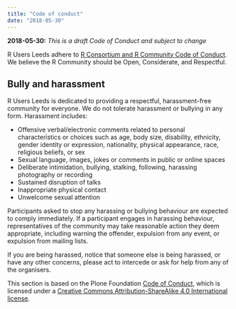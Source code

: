 ```yaml
---
title: "Code of conduct"
date: "2018-05-30"
---
```


**2018-05-30:** *This is a draft Code of Conduct and subject to change*

R Users Leeds adhere to [R Consortium and R Community Code of Conduct](https://wiki.r-consortium.org/view/R_Consortium_and_the_R_Community_Code_of_Conduct).
We believe the R Community should be Open, Considerate, and Respectful.

## Bully and harassment  
R Users Leeds is dedicated to providing a respectful, harassment-free community for everyone.
We do not tolerate harassment or bullying in any form. Harassment includes:
  
* Offensive verbal/electronic comments related to personal characteristics or choices such as age, body size, disability, ethnicity, gender identity or expression, nationality, physical appearance, race, religious beliefs, or sex
* Sexual language, images, jokes or comments in public or online spaces
* Deliberate intimidation, bullying, stalking, following, harassing photography or recording
* Sustained disruption of talks
* Inappropriate physical contact
* Unwelcome sexual attention

Participants asked to stop any harassing or bullying behaviour are expected to comply immediately.
If a participant engages in harassing behaviour, representatives of the community may take reasonable action they deem appropriate, including warning the offender, expulsion from any event, or expulsion from mailing lists.

If you are being harassed, notice that someone else is being harassed, or have any other concerns, please act to intercede or ask for help from any of the organisers.

This section is based on the Plone Foundation [Code of Conduct](https://plone.org/foundation/materials/foundation-resolutions/code-of-conduct), which is licensed under a [Creative Commons Attribution-ShareAlike 4.0 International license](https://creativecommons.org/licenses/by-sa/4.0/).